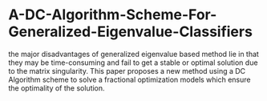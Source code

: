 # A-DC-Algorithm-Scheme-For-Generalized-Eigenvalue-Classifiers
 the major disadvantages of generalized eigenvalue based method lie in that they may be time-consuming and fail to get a stable or optimal solution due to the matrix singularity. This paper proposes a new method using a DC Algorithm scheme to solve a fractional optimization models which ensure the optimality of the solution. 
